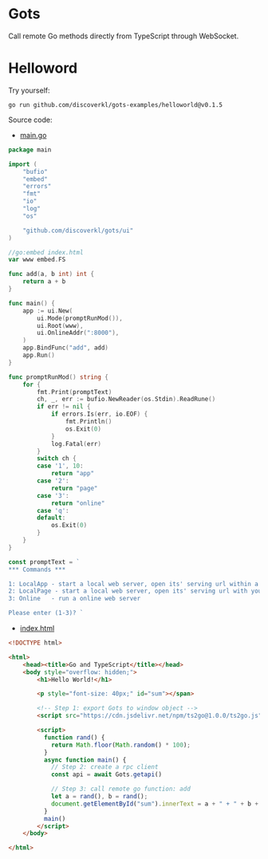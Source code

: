 # Gots

Call remote Go methods directly from TypeScript through WebSocket.

# Helloword

Try yourself:
```shell
go run github.com/discoverkl/gots-examples/helloworld@v0.1.5
```

Source code:

- [main.go](https://github.com/discoverkl/gots-examples/blob/v0.1.5/helloworld/main.go)

```go
package main

import (
	"bufio"
	"embed"
	"errors"
	"fmt"
	"io"
	"log"
	"os"

	"github.com/discoverkl/gots/ui"
)

//go:embed index.html
var www embed.FS

func add(a, b int) int {
	return a + b
}

func main() {
	app := ui.New(
		ui.Mode(promptRunMod()),
		ui.Root(www),
		ui.OnlineAddr(":8000"),
	)
	app.BindFunc("add", add)
	app.Run()
}

func promptRunMod() string {
	for {
		fmt.Print(promptText)
		ch, _, err := bufio.NewReader(os.Stdin).ReadRune()
		if err != nil {
			if errors.Is(err, io.EOF) {
				fmt.Println()
				os.Exit(0)
			}
			log.Fatal(err)
		}
		switch ch {
		case '1', 10:
			return "app"
		case '2':
			return "page"
		case '3':
			return "online"
		case 'q':
		default:
			os.Exit(0)
		}
	}
}

const promptText = `
*** Commands ***

1: LocalApp - start a local web server, open its' serving url within a native app
2: LocalPage - start a local web server, open its' serving url with your default web browser
3: Online   - run a online web server

Please enter (1-3)? `
```

- [index.html](https://github.com/discoverkl/gots-examples/blob/v0.1.5/helloworld/index.html)

```html
<!DOCTYPE html>

<html>
    <head><title>Go and TypeScript</title></head>
    <body style="overflow: hidden;">
        <h1>Hello World!</h1>

        <p style="font-size: 40px;" id="sum"></span>

        <!-- Step 1: export Gots to window object -->
        <script src="https://cdn.jsdelivr.net/npm/ts2go@1.0.0/ts2go.js"></script>

        <script>
          function rand() {
            return Math.floor(Math.random() * 100);
          }
          async function main() {
            // Step 2: create a rpc client
            const api = await Gots.getapi()

            // Step 3: call remote go function: add
            let a = rand(), b = rand();
            document.getElementById("sum").innerText = a + " + " + b + " = " + await api.add(a, b)
          }
          main()
        </script>
    </body>

</html>
```
